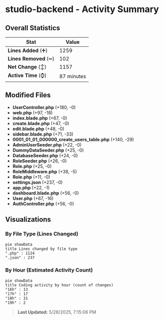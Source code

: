 # studio-backend - Activity Summary 

## Overall Statistics

| Stat                   | Value                                                             |
| ---------------------- | ----------------------------------------------------------------- |
| **Lines Added** (➕)   | 1259                                          |
| **Lines Removed** (➖) | 102                                        |
| **Net Change** (↕)    | 1157                |
| **Active Time** (⌚)   | 87 minutes |


## Modified Files
- **UserController.php** (+180, -0)
- **web.php** (+97, -18)
- **index.blade.php** (+67, -0)
- **create.blade.php** (+47, -0)
- **edit.blade.php** (+48, -0)
- **sidebar.blade.php** (+71, -33)
- **0001_01_01_000000_create_users_table.php** (+140, -29)
- **AdminUserSeeder.php** (+22, -0)
- **DummyDataSeeder.php** (+25, -0)
- **DatabaseSeeder.php** (+24, -0)
- **RoleSeeder.php** (+26, -0)
- **Role.php** (+25, -0)
- **RoleMiddleware.php** (+38, -5)
- **Role.php** (+11, -0)
- **settings.json** (+237, -0)
- **app.php** (+22, -1)
- **dashboard.blade.php** (+56, -0)
- **User.php** (+67, -16)
- **AuthController.php** (+56, -0)

## Visualizations

### By File Type (Lines Changed)

```mermaid
pie showData
title Lines changed by file type
".php" : 1124
".json" : 237
```

### By Hour (Estimated Activity Count)

```mermaid
pie showData
title Coding activity by hour (count of changes)
"16h" : 13
"17h" : 17
"18h" : 31
"19h" : 2
```


> **Last Updated:** 5/28/2025, 7:15:06 PM